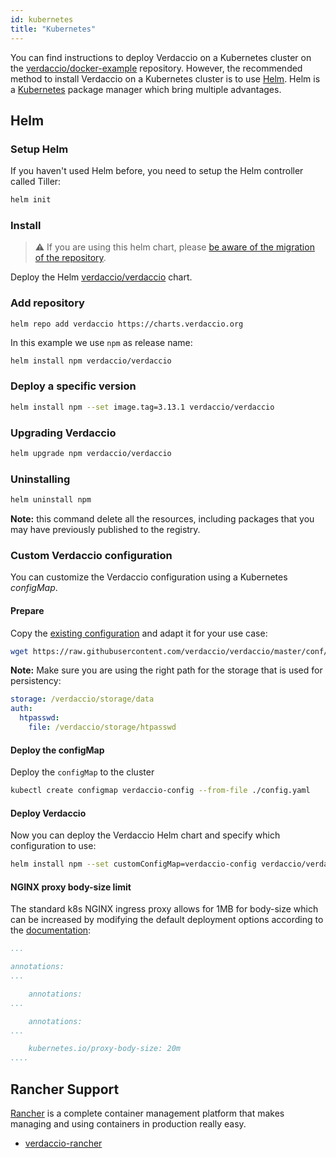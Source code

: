 ```yaml
---
id: kubernetes
title: "Kubernetes"
---
```


 You can find instructions to deploy Verdaccio on a Kubernetes cluster on the [verdaccio/docker-example](https://github.com/verdaccio/verdaccio/tree/5.x/docker-examples/kubernetes-example) repository. However, the recommended method to install Verdaccio on a Kubernetes cluster is to use [Helm](https://helm.sh). Helm is a [Kubernetes](https://kubernetes.io) package manager which bring multiple advantages.

## Helm

### Setup Helm

If you haven't used Helm before, you need to setup the Helm controller called Tiller:

```bash
helm init
```

### Install

> ⚠️ If you are using this helm chart, please [be aware of the migration of the repository](https://github.com/verdaccio/verdaccio/issues/1767).

Deploy the Helm [verdaccio/verdaccio](https://github.com/verdaccio/charts) chart.

### Add repository

```
helm repo add verdaccio https://charts.verdaccio.org
```

In this example we use `npm` as release name:

```bash
helm install npm verdaccio/verdaccio
```

### Deploy a specific version

```bash
helm install npm --set image.tag=3.13.1 verdaccio/verdaccio
```

### Upgrading Verdaccio

```bash
helm upgrade npm verdaccio/verdaccio
```

### Uninstalling

```bash
helm uninstall npm
```

**Note:** this command delete all the resources, including packages that you may have previously published to the registry.


### Custom Verdaccio configuration

You can customize the Verdaccio configuration using a Kubernetes *configMap*.

#### Prepare

Copy the [existing configuration](https://github.com/verdaccio/verdaccio/blob/master/conf/docker.yaml) and adapt it for your use case:

```bash
wget https://raw.githubusercontent.com/verdaccio/verdaccio/master/conf/docker.yaml -O config.yaml
```

**Note:** Make sure you are using the right path for the storage that is used for persistency:

```yaml
storage: /verdaccio/storage/data
auth:
  htpasswd:
    file: /verdaccio/storage/htpasswd
```

#### Deploy the configMap

Deploy the `configMap` to the cluster

```bash
kubectl create configmap verdaccio-config --from-file ./config.yaml
```

#### Deploy Verdaccio

Now you can deploy the Verdaccio Helm chart and specify which configuration to use:

```bash
helm install npm --set customConfigMap=verdaccio-config verdaccio/verdaccio
```

#### NGINX proxy body-size limit

The standard k8s NGINX ingress proxy allows for 1MB for body-size which can be increased by modifying the default deployment options according to the [documentation](https://kubernetes.github.io/ingress-nginx/user-guide/nginx-configuration/annotations/#custom-max-body-size):
```yaml
...

annotations:
...

    annotations:
...

    annotations:
...

    kubernetes.io/proxy-body-size: 20m
....

```

## Rancher Support

[Rancher](http://rancher.com/) is a complete container management platform that makes managing and using containers in production really easy.

* [verdaccio-rancher](https://github.com/lgaticaq/verdaccio-rancher)
